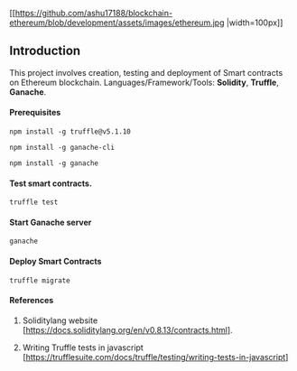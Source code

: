 [[https://github.com/ashu17188/blockchain-ethereum/blob/development/assets/images/ethereum.jpg |width=100px]]
## Introduction

This project involves creation, testing and deployment of Smart contracts on Ethereum blockchain. Languages/Framework/Tools: **Solidity**, **Truffle**, **Ganache**.

#### Prerequisites

```
npm install -g truffle@v5.1.10

```

```
npm install -g ganache-cli

```

```
npm install -g ganache

```

#### Test smart contracts.

```
truffle test
```

#### Start Ganache server

```
ganache
```

#### Deploy Smart Contracts

```
truffle migrate
```

#### References

1. Soliditylang website [https://docs.soliditylang.org/en/v0.8.13/contracts.html].

2. Writing Truffle tests in javascript
   [https://trufflesuite.com/docs/truffle/testing/writing-tests-in-javascript]
